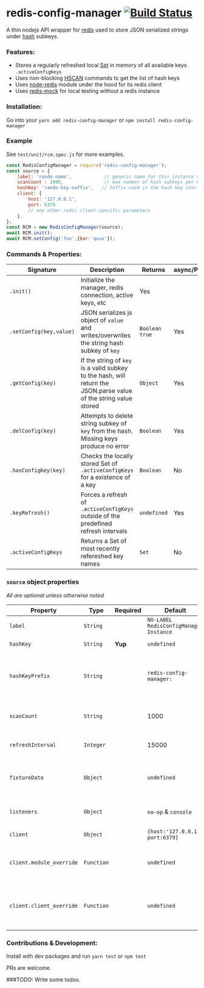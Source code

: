 # redis-config-manager [![Build Status](https://travis-ci.org/mirusresearch/redis-config-manager.svg?branch=master)](https://travis-ci.org/mirusresearch/redis-config-manager)
A thin nodejs API wrapper for [redis](https://redis.io/) used to store JSON serialized strings under [hash](https://redis.io/commands#hash) subkeys.

### Features:
- Stores a regularly refreshed local [Set](https://developer.mozilla.org/en-US/docs/Web/JavaScript/Reference/Global_Objects/Set) in memory of all available keys `.activeConfigKeys`
- Uses non-blocking [HSCAN](https://redis.io/commands/hscan) commands to get the list of hash keys
- Uses [node-redis](https://github.com/NodeRedis/node_redis) module under the hood for its redis client
- Uses [redis-mock](https://github.com/yeahoffline/redis-mock) for local testing without a redis instance

### Installation:
Go into your 
`yarn add redis-config-manager`
or
`npm install redis-config-manager`

### Example
See `test/unit/rcm.spec.js` for more examples.
```javascript
const RedisConfigManager = require('redis-config-manager');
const source = {
    label: 'rando-name',            // generic name for this instance used in testing
    scanCount : 1000,               // max number of hash subkeys per HSCAN operation
    hashKey: 'rando-key-suffix',   // Suffix used in the hash key storing the data
    client: {
        host: '127.0.0.1',
        port: 6379
        // any other redis client-specific parameters
    },
};
const RCM = new RedisConfigManager(source);
await RCM.init();
await RCM.setConfig('foo',{bar:'quux'});
```

### Commands & Properties:
|Signature| Description | Returns | async/Promise |
|---------|-------------|---------|---------------|
|`.init()`| Initialize the manager, redis connection, active keys, etc | Yes |
|`.setConfig(key,value)` | JSON serializes js object of `value` and writes/overwrites the string hash subkey of `key`| `Boolean true` | Yes |
|`.getConfig(key)` | If the string of `key` is a valid subkey to the hash, will return the JSON.parse value of the string value stored | `Object` | Yes |
|`.delConfig(key)` | Attempts to delete string subkey of `key` from the hash.  Missing keys produce no error | `Boolean` | Yes |
| `.hasConfigKey(key)`| Checks the locally stored Set of `.activeConfigKeys` for a existence of a key | `Boolean` | No |
| `.keyRefresh()` | Forces a refresh of `.activeConfigKeys` outside of the predefined refresh intervals | `undefined` | Yes |
| `.activeConfigKeys`| Returns a Set of most recently refereshed key names | `Set` | No |

### `source` object properties
_All are optional unless otherwise noted_

| Property  |Type| Required | Default   | Description |
|-----------|----|----------|-----------|-------------|
|`label`   | `String` |  |`NO-LABEL RedisConfigManager Instance` | Readable identifier for debugging. |
|`hashKey` | `String` | **Yup**|`undefined`| Suffix to appended to `hashKeyPrefix` |
|`hashKeyPrefix` | `String` | |`redis-config-manager:`| Prefix for the hash key managed by this instance -- typically left as-is unless you have a pre-existing hash you want to use |
|`scanCount`| `String` | | 1000 | Number of subkeys scanned per `HSCAN - see the [count option](https://redis.io/commands/scan#the-count-option) for details |
|`refreshInterval`| `Integer`| | 15000 | Number of milliseconds between key refreshes |
|`fixtureData` | `Object` | | `undefined` | A simple/json-serializable object to be preloaded upon instantiation.  See below for more detail.|
| `listeners` |  `Object` | | `no-op` & `console` | `A key/function object for event listeners of `debug`,`ready`,`error`|
| `client` | `Object`| | `{host:'127.0.0.1', port:6379}` | Parameters for the [node-redis](https://github.com/NodeRedis/node_redis#options-object-properties) client|
| `client.module_override` | `Function` | | `undefined` | replaces built-in `require('node_redis')` (maybe a new branch, custom version you're using)|
| `client.client_override` | `Function` | | `undefined` | Re-use an existing `node_redis` client instance rather than using its own. (used during testing with [redis-mock](https://github.com/yeahoffline/redis-mock))|

### Contributions & Development:
Install with dev packages and run `yarn test` or `npm test`

PRs are welcome.


###TODO:
Write some todos.
